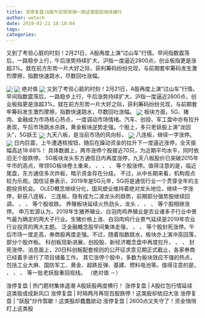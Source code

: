 ```yaml
---
title: 涨停复盘|A股午后现惊魂一跳这类股却继续横行
author: wetech
date: 2019-02-21 18:10:04
tags: 
categories: 
---
```

又到了考验心脏的时刻！2月21日，A股再度上演“过山车”行情。早间指数震荡后，一路稳步上行，午后涨势持续扩大，沪指一度逼近2800点，创业板指更是涨超3%。就在前方形势一片大好之际，获利筹码纷纷兑现，与前期套牢筹码发生激烈摩擦，指数快速跳水，尽数回吐涨幅。
<!-- more -->
<img align="center" border="0" src="http://invest-images-external.cbndata.org/5LiA6LSiQUJT/images/84600d5757f65fd3878aa2edd8ffd7fd36d14042.png" />
<img align="center" border="0" src="http://invest-images-external.cbndata.org/5LiA6LSiQUJT/images/f873b7955a049fd31f92286dd9152a8da76e74fd.png" />
绝对值
<img align="center" border="0" src="http://invest-images-external.cbndata.org/5LiA6LSiQUJT/images/d1880231700bcd2b4562619adb5ab6f251086a7d.png" />
又到了考验心脏的时刻！2月21日，A股再度上演“过山车”行情。早间指数震荡后，一路稳步上行，午后涨势持续扩大，沪指一度逼近2800点，创业板指更是涨超3%。就在前方形势一片大好之际，获利筹码纷纷兑现，与前期套牢筹码发生激烈摩擦，指数快速跳水，尽数回吐涨幅。
<img align="center" border="0" src="http://invest-images-external.cbndata.org/5LiA6LSiQUJT/images/7b8a19f0d2684940e74f771f209e115c2a16defa.png" />
板块方面，5G、猪肉、金融成为市场核心热点，一度调动市场情绪。汽车、创投、军工盘中亦有拉升表现，午后市场跳水杀跌，黄金板块逆势走强。个股上，多只老妖股上演“龙回头”，5G妖王
<img align="center" border="0" src="http://invest-images-external.cbndata.org/5LiA6LSiQUJT/images/015edefe0be761cc11efbc4c7506b1b24d51c7b1.png" />
九天八板，是当前市场的风向标，
<img align="center" border="0" src="http://invest-images-external.cbndata.org/5LiA6LSiQUJT/images/11f43d1bd3133fb4a1aa9b0d8b15b837c66750bf.png" />
八连板，继续一字涨停。
<img align="center" border="0" src="http://invest-images-external.cbndata.org/5LiA6LSiQUJT/images/d15f7d8354f30ed63c715bb48fadd501180b881e.png" />
日内巨震，上午遭遇核按钮，随后在躁动资金的拉升下一度逼近涨停，全天振幅高达18.68%！
具体数据上，两市涨停个股接近70只，为近期平均水平，同时依旧无个股跌停。
5G板块龙头东方通信日内再度涨停，九天八板股价已突破2015年牛市的高点，带领5G板块卷土重来，
、
、
、
等个股涨停。值得注意的是，临近尾盘，东方通信多次炸板，暗示资金存在分歧。
不过，从中长期来看，机构观点较为乐观。国信证券表示，2019年是5G元年，5G将是通信行业一个贯穿全年的主题投资机会。
OLED概念继续分化，国风塑业维持着绝对龙头地位，继续一字涨停，斩获八连板，
三连板，隐有成为二波龙头的趋势，前期部分强势股继续回调，
、
、
等个股收跌。
养殖板块延续火热劲头，龙头
、
、
、
等个股相继涨停。
申万宏源认为，2019年生猪养殖业、白羽肉鸡养殖业是农业诸多子行业中景气最为确定的两大子行业。生猪价格上涨、白羽肉鸡行业景气延续是2019年农业行业投资的两大主题。
泛金融概念股早间集体走强，
、
、
等个股封死涨停。午后市场一度走高，券商股再度走强。不过，随着指数跳水，板块亦上演冲高回落，部分个股炸板。
科创板现新进展，创投股、新经济概念盘中再度拉升，
、
、
封死涨停。消息面上，20日科创板配套规则的公开征求意见期正式截止，各家券商已经着手进行了项目储备工作。
其它涨停个股中，多数为板块效应不强的热点，包括工业大麻、国防军工、黄金、超跌反弹、基建、燃料电池等。值得注意的是，
、
、
、
等一批老妖股重回视线。
（绝对值 －）
 
 
涨停复盘 | 热门题材集体退潮 A股妖股再度横行！
涨停复盘 | A股红包行情延续 这类股或成新风口
涨停复盘 | 时隔两月再现百股跌停！这类股却依旧大涨
涨停复盘 | “妖股”炒作暂歇！这类股却蠢蠢欲动
涨停复盘 | 2600点又失守了！资金悄悄盯上这类股
